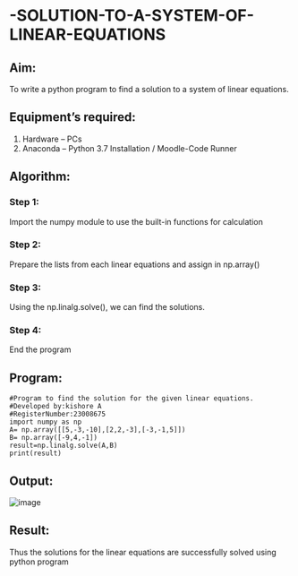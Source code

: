 # -SOLUTION-TO-A-SYSTEM-OF-LINEAR-EQUATIONS
## Aim:
To write a python program to find a solution to a system of linear equations.
## Equipment’s required:
1. 	Hardware – PCs
2. 	Anaconda – Python 3.7 Installation / Moodle-Code Runner
## Algorithm:
### Step 1: 
Import the numpy module to use the built-in functions for calculation
### Step 2: 
Prepare the lists from each linear equations and assign in np.array()
### Step 3: 
Using the np.linalg.solve(), we can find the solutions.
### Step 4: 
End the program
## Program:
```
#Program to find the solution for the given linear equations.
#Developed by:kishore A 
#RegisterNumber:23008675
import numpy as np
A= np.array([[5,-3,-10],[2,2,-3],[-3,-1,5]])
B= np.array([-9,4,-1])
result=np.linalg.solve(A,B)
print(result)

```
## Output:
![image](https://github.com/Kishore23008675/-SOLUTION-TO-A-SYSTEM-OF-LINEAR-EQUATIONS/assets/144979375/fd60c23a-2e8b-42aa-9114-bf7a9913c693)


## Result: 
Thus the solutions for the linear equations are successfully solved using python program

